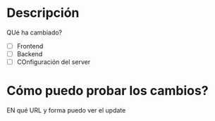 # Descripción
QUé ha cambiado?

- [ ] Frontend
- [ ] Backend
- [ ] COnfiguración del server

# Cómo puedo probar los cambios?
EN qué URL y forma puedo ver el update
